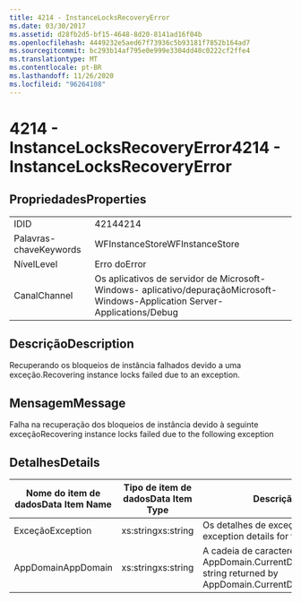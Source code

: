 ```yaml
---
title: 4214 - InstanceLocksRecoveryError
ms.date: 03/30/2017
ms.assetid: d28fb2d5-bf15-4648-8d20-8141ad16f04b
ms.openlocfilehash: 4449232e5aed67f73936c5b93181f7852b164ad7
ms.sourcegitcommit: bc293b14af795e0e999e3304dd40c0222cf2ffe4
ms.translationtype: MT
ms.contentlocale: pt-BR
ms.lasthandoff: 11/26/2020
ms.locfileid: "96264108"
---
```

# <a name="4214---instancelocksrecoveryerror"></a><span data-ttu-id="fe6e3-102">4214 - InstanceLocksRecoveryError</span><span class="sxs-lookup"><span data-stu-id="fe6e3-102">4214 - InstanceLocksRecoveryError</span></span>

## <a name="properties"></a><span data-ttu-id="fe6e3-103">Propriedades</span><span class="sxs-lookup"><span data-stu-id="fe6e3-103">Properties</span></span>  
  
|||  
|-|-|  
|<span data-ttu-id="fe6e3-104">ID</span><span class="sxs-lookup"><span data-stu-id="fe6e3-104">ID</span></span>|<span data-ttu-id="fe6e3-105">4214</span><span class="sxs-lookup"><span data-stu-id="fe6e3-105">4214</span></span>|  
|<span data-ttu-id="fe6e3-106">Palavras-chave</span><span class="sxs-lookup"><span data-stu-id="fe6e3-106">Keywords</span></span>|<span data-ttu-id="fe6e3-107">WFInstanceStore</span><span class="sxs-lookup"><span data-stu-id="fe6e3-107">WFInstanceStore</span></span>|  
|<span data-ttu-id="fe6e3-108">Nível</span><span class="sxs-lookup"><span data-stu-id="fe6e3-108">Level</span></span>|<span data-ttu-id="fe6e3-109">Erro do</span><span class="sxs-lookup"><span data-stu-id="fe6e3-109">Error</span></span>|  
|<span data-ttu-id="fe6e3-110">Canal</span><span class="sxs-lookup"><span data-stu-id="fe6e3-110">Channel</span></span>|<span data-ttu-id="fe6e3-111">Os aplicativos de servidor de Microsoft-Windows- aplicativo/depuração</span><span class="sxs-lookup"><span data-stu-id="fe6e3-111">Microsoft-Windows-Application Server-Applications/Debug</span></span>|  
  
## <a name="description"></a><span data-ttu-id="fe6e3-112">Descrição</span><span class="sxs-lookup"><span data-stu-id="fe6e3-112">Description</span></span>  

 <span data-ttu-id="fe6e3-113">Recuperando os bloqueios de instância falhados devido a uma exceção.</span><span class="sxs-lookup"><span data-stu-id="fe6e3-113">Recovering instance locks failed due to an exception.</span></span>  
  
## <a name="message"></a><span data-ttu-id="fe6e3-114">Mensagem</span><span class="sxs-lookup"><span data-stu-id="fe6e3-114">Message</span></span>  

 <span data-ttu-id="fe6e3-115">Falha na recuperação dos bloqueios de instância devido à seguinte exceção</span><span class="sxs-lookup"><span data-stu-id="fe6e3-115">Recovering instance locks failed due to the following exception</span></span>  
  
## <a name="details"></a><span data-ttu-id="fe6e3-116">Detalhes</span><span class="sxs-lookup"><span data-stu-id="fe6e3-116">Details</span></span>  
  
|<span data-ttu-id="fe6e3-117">Nome do item de dados</span><span class="sxs-lookup"><span data-stu-id="fe6e3-117">Data Item Name</span></span>|<span data-ttu-id="fe6e3-118">Tipo de item de dados</span><span class="sxs-lookup"><span data-stu-id="fe6e3-118">Data Item Type</span></span>|<span data-ttu-id="fe6e3-119">Descrição</span><span class="sxs-lookup"><span data-stu-id="fe6e3-119">Description</span></span>|  
|--------------------|--------------------|-----------------|  
|<span data-ttu-id="fe6e3-120">Exceção</span><span class="sxs-lookup"><span data-stu-id="fe6e3-120">Exception</span></span>|<span data-ttu-id="fe6e3-121">xs:string</span><span class="sxs-lookup"><span data-stu-id="fe6e3-121">xs:string</span></span>|<span data-ttu-id="fe6e3-122">Os detalhes de exceção para a exceção</span><span class="sxs-lookup"><span data-stu-id="fe6e3-122">The exception details for the exception</span></span>|  
|<span data-ttu-id="fe6e3-123">AppDomain</span><span class="sxs-lookup"><span data-stu-id="fe6e3-123">AppDomain</span></span>|<span data-ttu-id="fe6e3-124">xs:string</span><span class="sxs-lookup"><span data-stu-id="fe6e3-124">xs:string</span></span>|<span data-ttu-id="fe6e3-125">A cadeia de caracteres retornada por AppDomain.CurrentDomain.FriendlyName.</span><span class="sxs-lookup"><span data-stu-id="fe6e3-125">The string returned by AppDomain.CurrentDomain.FriendlyName.</span></span>|
